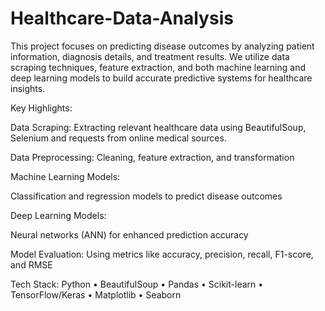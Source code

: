 # Healthcare-Data-Analysis

This project focuses on predicting disease outcomes by analyzing patient information, diagnosis details, and treatment results. We utilize data scraping techniques, feature extraction, and both machine learning and deep learning models to build accurate predictive systems for healthcare insights.

Key Highlights:

Data Scraping: Extracting relevant healthcare data using BeautifulSoup, Selenium and requests from online medical sources. 

Data Preprocessing: Cleaning, feature extraction, and transformation

Machine Learning Models:

Classification and regression models to predict disease outcomes

Deep Learning Models:

Neural networks (ANN) for enhanced prediction accuracy

Model Evaluation: Using metrics like accuracy, precision, recall, F1-score, and RMSE

Tech Stack:
Python • BeautifulSoup • Pandas • Scikit-learn • TensorFlow/Keras • Matplotlib • Seaborn
